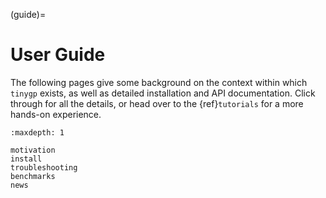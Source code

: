 (guide)=

# User Guide

The following pages give some background on the context within which `tinygp`
exists, as well as detailed installation and API documentation. Click through
for all the details, or head over to the {ref}`tutorials` for a more hands-on
experience.

```{toctree}
:maxdepth: 1

motivation
install
troubleshooting
benchmarks
news
```
